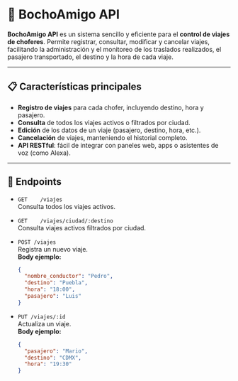 # 🚗 BochoAmigo API

**BochoAmigo API** es un sistema sencillo y eficiente para el **control de viajes de choferes**. Permite registrar, consultar, modificar y cancelar viajes, facilitando la administración y el monitoreo de los traslados realizados, el pasajero transportado, el destino y la hora de cada viaje.

---

## 📋 Características principales

- **Registro de viajes** para cada chofer, incluyendo destino, hora y pasajero.
- **Consulta** de todos los viajes activos o filtrados por ciudad.
- **Edición** de los datos de un viaje (pasajero, destino, hora, etc.).
- **Cancelación** de viajes, manteniendo el historial completo.
- **API RESTful**: fácil de integrar con paneles web, apps o asistentes de voz (como Alexa).

---

## 🔗 Endpoints

- `GET    /viajes`  
  Consulta todos los viajes activos.

- `GET    /viajes/ciudad/:destino`  
  Consulta viajes activos filtrados por ciudad.

- `POST /viajes`  
  Registra un nuevo viaje.  
  **Body ejemplo:**
  ```json
  {
    "nombre_conductor": "Pedro",
    "destino": "Puebla",
    "hora": "18:00",
    "pasajero": "Luis"
  }

- `PUT /viajes/:id`  
  Actualiza un viaje.  
  **Body ejemplo:**
  ```json
  {
    "pasajero": "Mario",
    "destino": "CDMX",
    "hora": "19:30"
  }